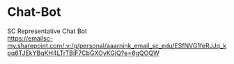 # Chat-Bot
SC Representative Chat Bot  
https://emailsc-my.sharepoint.com/:v:/g/personal/aaarnink_email_sc_edu/ESfNVG1feRJJq_kpq6TJEkYBqKH4LTrTBjF7CbGXOyKGjQ?e=6gQOQW 

